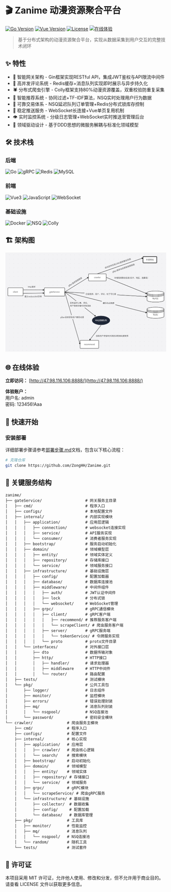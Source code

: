 # 🎬 Zanime 动漫资源聚合平台

[![Go Version](https://img.shields.io/badge/Go-1.21+-00ADD8?logo=go)](https://golang.org/)
[![Vue Version](https://img.shields.io/badge/Vue-3.3+-4FC08D?logo=vuedotjs)](https://vuejs.org/)
[![License](https://img.shields.io/badge/License-MIT-blue)](./LICENSE)
[![在线体验](https://img.shields.io/badge/演示体验-立即访问-blue?logo=webflow)](http://47.98.116.106:8888/)

> 基于分布式架构的动漫资源聚合平台，实现从数据采集到用户交互的完整技术闭环

## ✨ 特性

- 🚪 智能网关架构 - Gin框架实现RESTful API，集成JWT鉴权与API限流中间件
- 💬 高并发评论系统 - Redis缓存+消息队列实现即时展示与异步持久化
- 🕷️ 分布式爬虫引擎 - Colly框架支持80%动漫资源覆盖，双重校验防重复采集
- 🧮 智能推荐系统 - 协同过滤+TF-IDF算法，NSQ实时处理用户行为数据
- 🛒 可靠交易体系 - NSQ延迟队列订单管理+Redis分布式锁库存控制
- 📡 稳定推送服务 - WebSocket长连接+Vue单页复用机制
- 👁️ 实时监控系统 - 分级日志管理+WebSocket实时推送至管理后台
- 🔧 领域驱动设计 - 基于DDD思想的微服务解耦与标准化领域模型

## 🛠️ 技术栈

### 后端
![Go](https://img.shields.io/badge/-Gin-00ADD8?logo=go&logoColor=white)
![gRPC](https://img.shields.io/badge/-gRPC-4285F4?logo=google-chat&logoColor=white)
![Redis](https://img.shields.io/badge/-Redis-DC382D?logo=redis&logoColor=white)
![MySQL](https://img.shields.io/badge/-MySQL-4479A1?logo=mysql&logoColor=white)

### 前端
![Vue3](https://img.shields.io/badge/-Vue3-4FC08D?logo=vuedotjs&logoColor=white)
![JavaScript](https://img.shields.io/badge/-JavaScript-F7DF1E?logo=javascript&logoColor=black)
![WebSocket](https://img.shields.io/badge/-WebSocket-010101?logo=websocket&logoColor=white)

### 基础设施
![Docker](https://img.shields.io/badge/-Docker-2496ED?logo=docker&logoColor=white)
![NSQ](https://img.shields.io/badge/-NSQ-000000?logo=nsq&logoColor=white)
![Colly](https://img.shields.io/badge/-Colly-00ADD8?logo=go&logoColor=white)

## 🏗️ 架构图

![架构图](./架构图.png)

## 🌐 在线体验
**立即访问：** [http://47.98.116.106:8888/](http://47.98.116.106:8888/)

**体验账户：**  
用户名: admin  
密码: 123456!Aaa

## 🚀 快速开始

### 安装部署
详细部署步骤请参考[部署步骤.md](./部署步骤.md)文档，包含以下核心流程：

```bash
# 克隆仓库
git clone https://github.com/ZongHH/Zanime.git
```

## 📂 关键服务结构
```
zanime/
├── gateService/                   # 网关服务主目录
│   ├── cmd/                       # 程序入口
│   ├── configs/                   # 本地配置文件
│   ├── internal/                  # 内部实现模块
│   │   ├── application/           # 应用层逻辑
│   │   │   ├── connection/        # websocket连接实现
│   │   │   ├── service/           # API服务实现
│   │   │   └── consumer/          # 消费者服务实现
│   │   ├── bootstrap/             # 服务启动初始化
│   │   ├── domain/                # 领域模型层
│   │   │   ├── entity/            # 领域实体定义
│   │   │   ├── repository/        # 存储库接口
│   │   │   └── service/           # 领域服务接口
│   │   ├── infrastructure/        # 基础设施层
│   │   │   ├── config/            # 配置加载器
│   │   │   ├── database/          # 数据库连接池
│   │   │   ├── middleware/        # 中间件组件
│   │   │   │   ├── auth/          # JWT认证中间件
│   │   │   │   ├── lock           # 分布式锁
│   │   │   │   └── websocket/     # WebSocket管理
│   │   │   ├── grpc/              # gRPC通信模块
│   │   │   │   ├── client/        # gRPC客户端
│   │   │   │   │   ├── recommend/ # 推荐服务客户端
│   │   │   │   │   └── scrapeClient/ # 爬虫服务客户端
│   │   │   │   ├── server/        # gRPC服务端
│   │   │   │   │   └── tokenService/ # 令牌服务实现
│   │   │   │   └── proto          # proto文件目录
│   │   └── interfaces/            # 对外接口层
│   │       ├── dto                # 数据传输对象
│   │       ├── http/              # HTTP接口
│   │       │   ├── handler/       # 请求处理器
│   │       │   ├── middleware     # HTTP中间件
│   │       │   └── router/        # 路由配置
│   ├── tests/                     # 测试模块
│   └── pkg/                       # 公共工具包
│       ├── logger/                # 日志组件
│       ├── monitor/               # 监控模块
│       ├── errors/                # 错误处理封装
│       ├── mq/                    # 消息队列封装
│       │   └── nsqpool/           # NSQ连接池
│       └── password/              # 密码安全模块
└── crawler/               # 爬虫服务主模块
    ├── cmd/               # 程序入口
    ├── configs/           # 配置文件
    ├── internal/          # 核心实现
    │   ├── application/   # 应用层
    │   │   ├── crawler/   # 爬虫核心逻辑
    │   │   └── search/    # 搜索模块
    │   ├── bootstrap/     # 启动初始化
    │   ├── domain/        # 领域模型
    │   │   ├── entity/    # 领域实体
    │   │   ├── repository/ # 存储接口
    │   │   └── service/   # 领域服务
    │   ├── grpc/          # gRPC模块
    │   │   └── scrapeService/ # 爬虫gRPC服务
    │   └── infrastructure/ # 基础设施
    │       ├── collector/  # 数据收集
    │       ├── config/     # 配置加载
    │       └── database/   # 数据库管理
    ├── pkg/               # 工具库
    │   ├── monitor/       # 性能监控
    │   ├── mq/            # 消息队列
    │   │   └── nsqpool/   # NSQ连接池
    │   └── random/        # 随机工具
    └── tests/             # 测试套件
```

## 📜 许可证

本项目采用 MIT 许可证，允许他人使用、修改和分发，但不允许用于商业目的。请查看 LICENSE 文件以获取更多信息。
